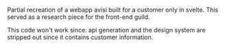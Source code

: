 Partial recreation of a webapp avisi built for a customer only in svelte.
This served as a research piece for the front-end guild. 

This code won't work since: api generation and the design system are stripped out since it contains customer information.
